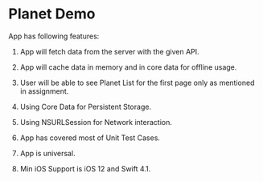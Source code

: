 #  Planet Demo

App has following features:

1.  App will fetch data from the server with the given API.

2.  App will cache data in memory and in core data for offline usage.

3.  User will be able to see Planet List for the first page only as mentioned in assignment.

4.  Using Core Data for Persistent Storage.

5.  Using NSURLSession for Network interaction.

6.  App has covered most of Unit Test Cases.

7.  App is universal.

8.   Min iOS Support is iOS 12 and Swift 4.1.


